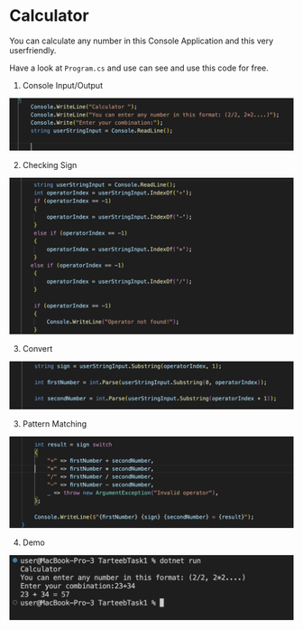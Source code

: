 
# Calculator

You can calculate any number in this Console Application and this very userfriendly.

Have a look at `Program.cs` and use can see and use this code for free.

1) Console Input/Output 

![image](./assets/inputOutput.png)

2) Checking Sign

![image](./assets/checkingSign.png)

3) Convert 

![image](./assets//converting.png)

3) Pattern Matching 

![image](./assets/switch.png)

4) Demo 

![image](./assets/demo.png)
